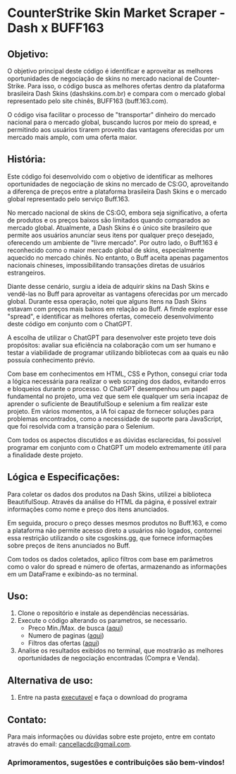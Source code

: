 # CounterStrike Skin Market Scraper - Dash x BUFF163  
## Objetivo:
O objetivo principal deste código é identificar e aproveitar as melhores oportunidades de negociação de skins no mercado nacional de Counter-Strike. Para isso, o código busca as melhores ofertas dentro da plataforma brasileira Dash Skins (dashskins.com.br) e compara com o mercado global representado pelo site chinês, BUFF163 (buff.163.com).

O código visa facilitar o processo de "transportar" dinheiro do mercado nacional para o mercado global, buscando lucros por meio do spread, e permitindo aos usuários tirarem proveito das vantagens oferecidas por um mercado mais amplo, com uma oferta maior.
  
## História:
Este código foi desenvolvido com o objetivo de identificar as melhores oportunidades de negociação de skins no mercado de CS:GO, aproveitando a diferença de preços entre a plataforma brasileira Dash Skins e o mercado global representado pelo serviço Buff.163.

No mercado nacional de skins de CS:GO, embora seja significativo, a oferta de produtos e os preços baixos são limitados quando comparados ao mercado global. Atualmente, a Dash Skins é o único site brasileiro que permite aos usuários anunciar seus itens por qualquer preço desejado, oferecendo um ambiente de "livre mercado". Por outro lado, o Buff.163 é reconhecido como o maior mercado global de skins, especialmente aquecido no mercado chinês. No entanto, o Buff aceita apenas pagamentos nacionais chineses, impossibilitando transações diretas de usuários estrangeiros.

Diante desse cenário, surgiu a ideia de adquirir skins na Dash Skins e vendê-las no Buff para aproveitar as vantagens oferecidas por um mercado global. Durante essa operação, notei que alguns itens na Dash Skins estavam com preços mais baixos em relação ao Buff. A fimde explorar esse "spread", e identificar as melhores ofertas, comeceio desenvolvimento deste código em conjunto com o ChatGPT.

A escolha de utilizar o ChatGPT para desenvolver este projeto teve dois propósitos: avaliar sua eficiência na colaboração com um ser humano e testar a viabilidade de programar utilizando bibliotecas com aa quais eu não possuía conhecimento prévio.

Com base em conhecimentos em HTML, CSS e Python, consegui criar toda a lógica necessária para realizar o web scraping dos dados, evitando erros e bloqueios durante o processo. O ChatGPT desempenhou um papel fundamental no projeto, uma vez que sem ele qualquer um seria incapaz de aprender o suficiente de BeautifulSoup e selenium a fim realizar este projeto. Em vários momentos, a IA foi capaz de fornecer soluções para problemas encontrados, como a necessidade de suporte para JavaScript, que foi resolvida com a transição para o Selenium.

Com todos os aspectos discutidos e as dúvidas esclarecidas, foi possível programar em conjunto com o ChatGPT um modelo extremamente útil para a finalidade deste projeto.

## Lógica e Especificações:
Para coletar os dados dos produtos na Dash Skins, utilizei a biblioteca BeautifulSoup. Através da análise do HTML da página, é possível extrair informações como nome e preço dos itens anunciados.

Em seguida, procuro o preço desses mesmos produtos no Buff.163, e como a plataforma não permite acesso direto a usuários não logados, contornei essa restrição utilizando o site csgoskins.gg, que fornece informações sobre preços de itens anunciados no Buff.

Com todos os dados coletados, aplico filtros com base em parâmetros como o valor do spread e número de ofertas, armazenando as informações em um DataFrame e exibindo-as no terminal.

## Uso:
1. Clone o repositório e instale as dependências necessárias.
2. Execute o código alterando os parametros, se necessario.  
   - Preco Min./Max. de busca ([aqui](https://github.com/FCancella/CounterStrike_SkinMarket_Scraper/blob/7769895304e5847b966cabab530212e616ad761e/dashXbuff_v3.py#L69))  
   - Numero de paginas ([aqui](https://github.com/FCancella/CounterStrike_SkinMarket_Scraper/blob/7769895304e5847b966cabab530212e616ad761e/dashXbuff_v3.py#L68C1-L68C1))  
   - Filtros das ofertas ([aqui](https://github.com/FCancella/CounterStrike_SkinMarket_Scraper/blob/7769895304e5847b966cabab530212e616ad761e/dashXbuff_v3.py#L149))  
3. Analise os resultados exibidos no terminal, que mostrarão as melhores oportunidades de negociação encontradas (Compra e Venda). 

## Alternativa de uso:
1. Entre na pasta [executavel](https://github.com/FCancella/CounterStrike_SkinMarket_Scraper/tree/main/executavel) e faça o download do programa
  
## Contato:
Para mais informações ou dúvidas sobre este projeto, entre em contato através do email: cancellacdc@gmail.com.  

### Aprimoramentos, sugestões e contribuições são bem-vindos!
